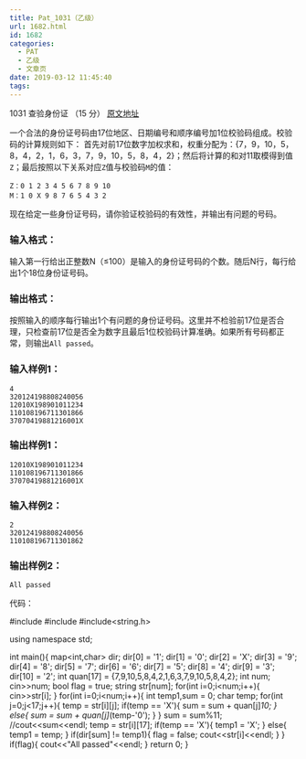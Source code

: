 ```yaml
---
title: Pat_1031（乙级）
url: 1682.html
id: 1682
categories:
  - PAT
  - 乙级
  - 文章页
date: 2019-03-12 11:45:40
tags:
---
```


1031 查验身份证 （15 分） [原文地址](https://pintia.cn/problem-sets/994805260223102976/problems/994805290334011392)

一个合法的身份证号码由17位地区、日期编号和顺序编号加1位校验码组成。校验码的计算规则如下： 首先对前17位数字加权求和，权重分配为：{7，9，10，5，8，4，2，1，6，3，7，9，10，5，8，4，2}；然后将计算的和对11取模得到值`Z`；最后按照以下关系对应`Z`值与校验码`M`的值：

    Z：0 1 2 3 4 5 6 7 8 9 10
    M：1 0 X 9 8 7 6 5 4 3 2
    

现在给定一些身份证号码，请你验证校验码的有效性，并输出有问题的号码。

### 输入格式：

输入第一行给出正整数N（≤100）是输入的身份证号码的个数。随后N行，每行给出1个18位身份证号码。

### 输出格式：

按照输入的顺序每行输出1个有问题的身份证号码。这里并不检验前17位是否合理，只检查前17位是否全为数字且最后1位校验码计算准确。如果所有号码都正常，则输出`All passed`。

### 输入样例1：

    4
    320124198808240056
    12010X198901011234
    110108196711301866
    37070419881216001X
    

### 输出样例1：

    12010X198901011234
    110108196711301866
    37070419881216001X
    

### 输入样例2：

    2
    320124198808240056
    110108196711301862
    

### 输出样例2：

    All passed

代码：

#include<iostream>
#include<map>
#include<string.h>

using namespace std;

int main(){
    map<int,char> dir;
    dir\[0\] = '1';
    dir\[1\] = '0';
    dir\[2\] = 'X';
    dir\[3\] = '9';
    dir\[4\] = '8';
    dir\[5\] = '7';
    dir\[6\] = '6';
    dir\[7\] = '5';
    dir\[8\] = '4';
    dir\[9\] = '3';
    dir\[10\] = '2';
    int quan\[17\] = {7,9,10,5,8,4,2,1,6,3,7,9,10,5,8,4,2};
    int num;
    cin>>num;
    bool flag = true;
    string str\[num\];
    for(int i=0;i<num;i++){
        cin>>str\[i\];
    }
    for(int i=0;i<num;i++){
        int temp1,sum = 0;
        char temp;
        for(int j=0;j<17;j++){
            temp = str\[i\]\[j\];
            if(temp == 'X'){
                sum = sum + quan\[j\]*10;
            }
            else{
                sum = sum + quan\[j\]*(temp-'0');
            }
        }
        sum = sum%11;
        //cout<<sum<<endl;
        temp = str\[i\]\[17\];
        if(temp == 'X'){
            temp1 = 'X';
        }
        else{
            temp1 = temp;
        }
        if(dir\[sum\] != temp1){
            flag = false;
            cout<<str\[i\]<<endl;
        }
     }
     if(flag){
        cout<<"All passed"<<endl;
     }
    return 0;
}